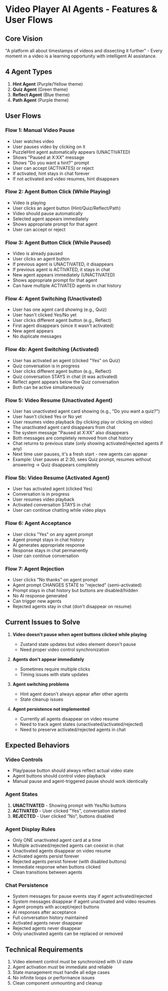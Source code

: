 # Video Player AI Agents - Features & User Flows

## Core Vision
"A platform all about timestamps of videos and dissecting it further" - Every moment in a video is a learning opportunity with intelligent AI assistance.

## 4 Agent Types
1. **Hint Agent** (Purple/Yellow theme)
2. **Quiz Agent** (Green theme)  
3. **Reflect Agent** (Blue theme)
4. **Path Agent** (Purple theme)

## User Flows

### Flow 1: Manual Video Pause
- User watches video
- User pauses video by clicking on it
- PuzzleHint agent automatically appears (UNACTIVATED)
- Shows "Paused at X:XX" message
- Shows "Do you want a hint?" prompt
- User can accept (ACTIVATES) or reject
- If activated, hint stays in chat forever
- If not activated and video resumes, hint disappears

### Flow 2: Agent Button Click (While Playing)
- Video is playing
- User clicks an agent button (Hint/Quiz/Reflect/Path)
- Video should pause automatically
- Selected agent appears immediately
- Shows appropriate prompt for that agent
- User can accept or reject

### Flow 3: Agent Button Click (While Paused)
- Video is already paused
- User clicks an agent button
- If previous agent is UNACTIVATED, it disappears
- If previous agent is ACTIVATED, it stays in chat
- New agent appears immediately (UNACTIVATED)
- Shows appropriate prompt for that agent
- Can have multiple ACTIVATED agents in chat history

### Flow 4: Agent Switching (Unactivated)
- User has one agent card showing (e.g., Quiz) 
- User hasn't clicked Yes/No yet
- User clicks different agent button (e.g., Reflect)
- First agent disappears (since it wasn't activated)
- New agent appears
- No duplicate messages

### Flow 4b: Agent Switching (Activated)
- User has activated an agent (clicked "Yes" on Quiz)
- Quiz conversation is in progress
- User clicks different agent button (e.g., Reflect)
- Quiz conversation STAYS in chat (it was activated)
- Reflect agent appears below the Quiz conversation
- Both can be active simultaneously

### Flow 5: Video Resume (Unactivated Agent)
- User has unactivated agent card showing (e.g., "Do you want a quiz?")
- User hasn't clicked Yes or No yet
- User resumes video playback (by clicking play or clicking on video)
- The unactivated agent card disappears from chat
- The system message "Paused at X:XX" also disappears
- Both messages are completely removed from chat history
- Chat returns to previous state (only showing activated/rejected agents if any)
- Next time user pauses, it's a fresh start - new agents can appear
- Example: User pauses at 2:30, sees Quiz prompt, resumes without answering → Quiz disappears completely

### Flow 5b: Video Resume (Activated Agent)
- User has activated agent (clicked Yes)
- Conversation is in progress
- User resumes video playback
- Activated conversation STAYS in chat
- User can continue chatting while video plays

### Flow 6: Agent Acceptance
- User clicks "Yes" on any agent prompt
- Agent prompt stays in chat history
- AI generates appropriate response
- Response stays in chat permanently
- User can continue conversation

### Flow 7: Agent Rejection  
- User clicks "No thanks" on agent prompt
- Agent prompt CHANGES STATE to "rejected" (semi-activated)
- Prompt stays in chat history but buttons are disabled/hidden
- No AI response generated
- Can trigger new agents
- Rejected agents stay in chat (don't disappear on resume)

## Current Issues to Solve

1. **Video doesn't pause when agent buttons clicked while playing**
   - Zustand state updates but video element doesn't pause
   - Need proper video control synchronization

2. **Agents don't appear immediately**
   - Sometimes require multiple clicks
   - Timing issues with state updates

3. **Agent switching problems**
   - Hint agent doesn't always appear after other agents
   - State cleanup issues

4. **Agent persistence not implemented**
   - Currently all agents disappear on video resume
   - Need to track agent states (unactivated/activated/rejected)
   - Need to preserve activated/rejected agents in chat

## Expected Behaviors

### Video Controls
- Play/pause button should always reflect actual video state
- Agent buttons should control video playback
- Manual pause and agent-triggered pause should work identically

### Agent States
1. **UNACTIVATED** - Showing prompt with Yes/No buttons
2. **ACTIVATED** - User clicked "Yes", conversation started
3. **REJECTED** - User clicked "No", buttons disabled

### Agent Display Rules
- Only ONE unactivated agent card at a time
- Multiple activated/rejected agents can coexist in chat
- Unactivated agents disappear on video resume
- Activated agents persist forever
- Rejected agents persist forever (with disabled buttons)
- Immediate response when buttons clicked
- Clean transitions between agents

### Chat Persistence
- System messages for pause events stay if agent activated/rejected
- System messages disappear if agent unactivated and video resumes
- Agent prompts with accept/reject buttons
- AI responses after acceptance
- Full conversation history maintained
- Activated agents never disappear
- Rejected agents never disappear
- Only unactivated agents can be replaced or removed

## Technical Requirements

1. Video element control must be synchronized with UI state
2. Agent activation must be immediate and reliable
3. State management must handle all edge cases
4. No infinite loops or performance issues
5. Clean component unmounting and cleanup